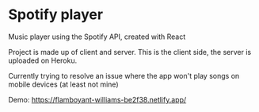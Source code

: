 # Spotify player

Music player using the Spotify API, created with React

Project is made up of client and server. This is the client side, the server is uploaded on Heroku.

Currently trying to resolve an issue where the app won't play songs on mobile devices (at least not mine)

Demo: https://flamboyant-williams-be2f38.netlify.app/
